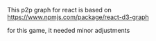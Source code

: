 This p2p graph for react is based on 
https://www.npmjs.com/package/react-d3-graph

for this game, it needed minor adjustments